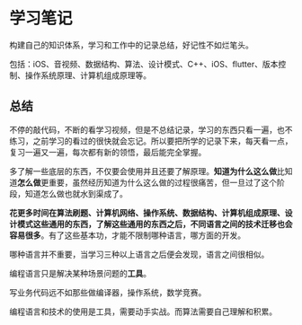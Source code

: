 # 学习笔记

构建自己的知识体系，学习和工作中的记录总结，好记性不如烂笔头。

包括：iOS、音视频、数据结构、算法、设计模式、C++、iOS、flutter、版本控制、操作系统原理、计算机组成原理等。

## 总结

不停的敲代码，不断的看学习视频，但是不总结记录，学习的东西只看一遍，也不练习，之前学习的看过的很快就会忘记。所以要把所学的记录下来，每天看一点，复习一遍又一遍，每次都有新的领悟，最后能完全掌握。

多了解一些底层的东西，不仅要会使用并且还要了解原理。**知道为什么这么做**比知道**怎么做**更重要，虽然经历知道为什么这么做的过程很痛苦，但一旦过了这个阶段，知道怎么做也就水到渠成了。

**花更多时间在算法刷题、计算机网络、操作系统、数据结构、计算机组成原理、设计模式这些通用的东西，了解这些通用的东西之后，不同语言之间的技术迁移也会容易很多**。有了这些基本功，才能不限制哪种语言，哪方面的开发。

哪种语言并不重要，当学习三种以上语言之后便会发现，语言之间很相似。

编程语言只是解决某种场景问题的**工具**。

写业务代码远不如那些做编译器，操作系统，数学竞赛。

编程语言和技术的使用是工具，需要动手实战。而算法需要自己理解和积累。
